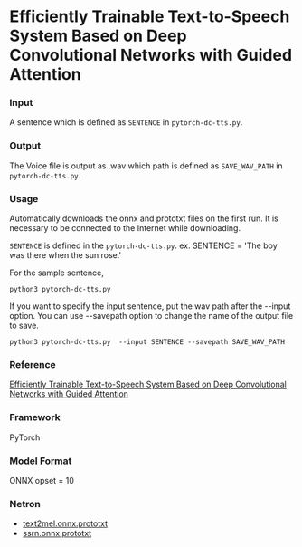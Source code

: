 # Efficiently Trainable Text-to-Speech System Based on Deep Convolutional Networks with Guided Attention

### Input
A sentence which is defined as `SENTENCE` in `pytorch-dc-tts.py`.  

### Output
The Voice file is output as .wav which path is defined as `SAVE_WAV_PATH` in `pytorch-dc-tts.py`.  

### Usage
Automatically downloads the onnx and prototxt files on the first run. It is necessary to be connected to the Internet while downloading.


`SENTENCE` is defined in the `pytorch-dc-tts.py`.
ex. SENTENCE = 'The boy was there when the sun rose.'

For the sample sentence,
```
python3 pytorch-dc-tts.py 
```

If you want to specify the input sentence, put the wav path after the --input option.
You can use --savepath option to change the name of the output file to save.

```
python3 pytorch-dc-tts.py  --input SENTENCE --savepath SAVE_WAV_PATH
```


### Reference
[Efficiently Trainable Text-to-Speech System Based on Deep Convolutional Networks with Guided Attention](https://github.com/tugstugi/pytorch-dc-tts)  

### Framework
PyTorch

### Model Format
ONNX opset = 10

### Netron

- [text2mel.onnx.prototxt](https://netron.app/?url=https://storage.googleapis.com/ailia-models/pytorch-dc-tts/text2mel.onnx.prototxt)
- [ssrn.onnx.prototxt](https://netron.app/?url=https://storage.googleapis.com/ailia-models/pytorch-dc-tts/ssrn.onnx.prototxt)
